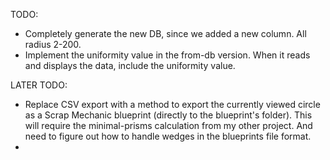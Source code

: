 TODO:

- Completely generate the new DB, since we added a new column. All radius 2-200.
- Implement the uniformity value in the from-db version. When it reads and displays the data, include the uniformity value.

LATER TODO:

- Replace CSV export with a method to export the currently viewed circle as a Scrap Mechanic blueprint (directly to the blueprint's folder). This will require the minimal-prisms calculation from my other project. And need to figure out how to handle wedges in the blueprints file format.
- 
